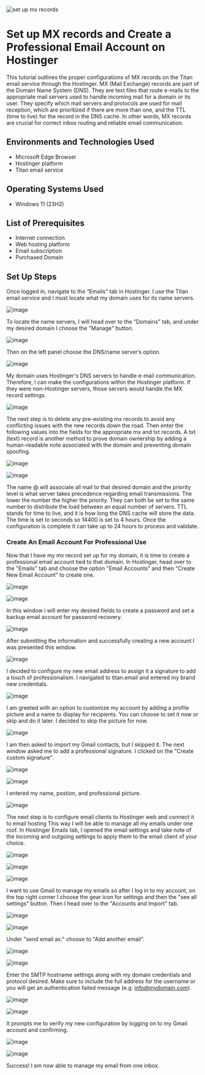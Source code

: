 ![set up mx records](https://github.com/jonathansantacruz3/Set_up_MX_records/assets/151465848/35845204-6ef2-4d1a-aa7d-87d014b6dcd5)


<h1>Set up MX records and Create a Professional Email Account on Hostinger</h1>
This tutorial outlines the proper configurations of MX records on the Titan email service through the Hostinger. MX (Mail Exchange) records are part of the Domain Name System (DNS). They are text files that route e-mails to the appropriate mail servers used to handle incoming mail for a domain or its user. They specify which mail servers and protocols are used for mail reception, which are prioritized if there are more than one, and the TTL (time to live) for the record in the DNS cache. In other words, MX records are crucial for correct inbox routing and reliable email communication.<br />



<h2>Environments and Technologies Used</h2>

- Microsoft Edge Browser
- Hostinger platform
- Titan email service 

<h2>Operating Systems Used </h2>

- Windows 11</b> (23H2)

<h2>List of Prerequisites</h2>

- Internet connection
- Web hosting platform
- Email subscription
- Purchased Domain

<h2>Set Up Steps</h2>

Once logged in, navigate to the “Emails” tab in Hostinger. I use the Titan email service and I must locate what my domain uses for its name servers. 

![image](https://github.com/jonathansantacruz3/Set_up_MX_records/assets/151465848/aee684bf-85b1-4441-96c8-478244471841)





To locate the name servers, I will head over to the “Domains” tab, and under my desired domain I choose the "Manage" button. 
 
![image](https://github.com/jonathansantacruz3/Set_up_MX_records/assets/151465848/11cf9f1a-8ab2-413a-8a69-2f9eb17f0765)
 
 
Then on the left panel choose the DNS/name server’s option. 
 
![image](https://github.com/jonathansantacruz3/Set_up_MX_records/assets/151465848/bcbde9f7-1391-486b-9b9a-35da59276a54)
 
 
My domain uses Hostinger's DNS servers to handle e-mail communication. Therefore, I can make the configurations within the Hostinger platform. If they were non-Hostinger servers, those servers would handle the MX record settings. 
 
![image](https://github.com/jonathansantacruz3/Set_up_MX_records/assets/151465848/b2943d8e-b617-400a-8bec-9d5b3574f73e)
 
 
The next step is to delete any pre-existing mx records to avoid any conflicting issues with the new records down the road. Then enter the following values into the fields for the appropriate mx and txt records. A txt (text) record is another method to prove domain ownership by adding a human-readable note associated with the domain and preventing domain spoofing. 

 
![image](https://github.com/jonathansantacruz3/Set_up_MX_records/assets/151465848/1fb13d8c-9c77-428a-b8f5-79187258f938)

![image](https://github.com/jonathansantacruz3/Set_up_MX_records/assets/151465848/b13a039f-8872-4f40-be80-33012a7db133)

 
The name @ will associate all mail to that desired domain and the priority level is what server takes precedence regarding email transmissions. The lower the number the higher the priority. They can both be set to the same number to distribute the load between an equal number of servers. TTL stands for time to live, and it is how long the DNS cache will store the data. The time is set to seconds so 14400 is set to 4 hours. Once the configuration is complete it can take up to 24 hours to process and validate.

<h3>Create An Email Account For Professional Use</h3>

Now that I have my mx record set up for my domain, it is time to create a professional email account tied to that domain. In Hostinger, head over to the "Emails" tab and choose the option "Email Accounts" and then "Create New Email Account" to create one. 

![image](https://github.com/jonathansantacruz3/Set_up_MX_records/assets/151465848/75a7b824-4cad-451e-a959-02899e98e4f8)

![image](https://github.com/jonathansantacruz3/Set_up_MX_records/assets/151465848/9fcc606a-b0ef-47b0-8092-743969404fac)

In this window i will enter my desired fields to create a password and set a backup email account for password recovery. 

![image](https://github.com/jonathansantacruz3/Set_up_MX_records/assets/151465848/97d76729-ea84-4c79-b332-395a39dd92db)

After submitting the information and successfully creating a new account I was presented this window. 

![image](https://github.com/jonathansantacruz3/Set_up_MX_records/assets/151465848/b6ed67e4-d2ce-43e0-9d38-df754b1d27a2)

I decided to configure my new email address to assign it a signature to add a touch of professionalism. I navigated to titan.email and entered my brand new credentials. 

![image](https://github.com/jonathansantacruz3/Set_up_MX_records/assets/151465848/7f5c1867-caf6-4bde-9564-46e5facd6ecc)

I am greeted with an option to customize my account by adding a profile picture and a name to display for recipients. You can choose to set it now or skip and do it later. I decided to skip the picture for now.  

![image](https://github.com/jonathansantacruz3/Set_up_MX_records/assets/151465848/2b0bc3a6-4860-4be0-9832-53b292e4cdcf)

I am then asked to import my Gmail contacts, but I skipped it. The next window asked me to add a professional signature. I clicked on the "Create custom signature". 

![image](https://github.com/jonathansantacruz3/Set_up_MX_records/assets/151465848/75af06d1-7d36-427c-bea5-8792b823c7bd)

![image](https://github.com/jonathansantacruz3/Set_up_MX_records/assets/151465848/a3742c67-1f64-4c04-9d06-a69b2c4e9a50)

I entered my name, postion, and professional picture. 

![image](https://github.com/jonathansantacruz3/Set_up_MX_records/assets/151465848/f30132d0-f209-43c8-ae4a-5ecfe36bac48)

The next step is to configure email clients to Hostinger web and connect it to email hosting This way I will be able to manage all my emails under one roof. In Hostinger Emails tab, I opened the email settings and take note of the incoming and outgoing settings to apply them to the email client of your choice. 

![image](https://github.com/jonathansantacruz3/Set_up_MX_records/assets/151465848/253edab9-5847-48a4-8733-70bdea035782)

![image](https://github.com/jonathansantacruz3/Set_up_MX_records/assets/151465848/142f5c27-c8a6-4711-a108-cff50fd5de26)

![image](https://github.com/jonathansantacruz3/Set_up_MX_records/assets/151465848/d0aeca9d-7368-42c8-8c74-166a7130cc98)

I want to use Gmail to manage my emails so after I log in to my account, on the top right corner I choose the gear icon for settings and then the "see all settings" button. Then I head over to the "Accounts and Import" tab. 

![image](https://github.com/jonathansantacruz3/Set_up_MX_records/assets/151465848/f2ad06b0-045e-40ef-9310-c48dca206e8c)

![image](https://github.com/jonathansantacruz3/Set_up_MX_records/assets/151465848/4993f054-6bdc-4976-9335-5af227c984eb)

Under "send email as:" choose to "Add another email".

![image](https://github.com/jonathansantacruz3/Set_up_MX_records/assets/151465848/d645ed60-1aeb-40b3-9904-458d05af2992)

![image](https://github.com/jonathansantacruz3/Set_up_MX_records/assets/151465848/45292847-1266-4245-acf9-54606c35bbed)

Enter the SMTP hostname settings along with my domain credentials and protocol desired. Make sure to include the full address for the username or you will get an authentication failed message (e.g. info@mydomain.com).

![image](https://github.com/jonathansantacruz3/Set_up_MX_records/assets/151465848/3399e595-0761-4780-a3ff-2a9c089f390a)

![image](https://github.com/jonathansantacruz3/Set_up_MX_records/assets/151465848/6f72abd4-62e5-489f-adc0-cbb924716302)

It prompts me to verify my new configuration by logging on to my Gmail account and confirming. 

![image](https://github.com/jonathansantacruz3/Set_up_MX_records/assets/151465848/d964cc7d-7584-4113-94bb-4f68f50c7cdd)

![image](https://github.com/jonathansantacruz3/Set_up_MX_records/assets/151465848/abe1a2f5-6870-4728-b6d5-c8d9637e6c0b)

Success! I am now able to manage my email from one inbox. 
